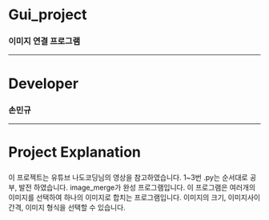 # Gui_project
### 이미지 연결 프로그램
------------------------------
# Developer
### 손민규
------------------------------
# Project Explanation
###
이 프로젝트는 유튜브 나도코딩님의 영상을 참고하였습니다.
1~3번 .py는 순서대로 공부, 발전 하였습니다.
image_merge가 완성 프로그램입니다.
이 프로그램은 여러개의 이미지를 선택하여 하나의 이미지로 합치는 프로그램입니다.
이미지의 크기, 이미지사이 간격, 이미지 형식을 선택할 수 있습니다.
###
